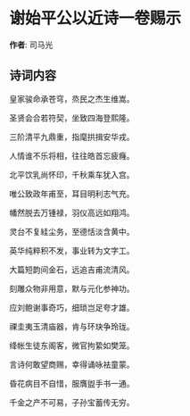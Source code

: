 # 谢始平公以近诗一卷赐示

**作者**: 司马光

## 诗词内容

皇家骏命承苍穹，烝民之杰生维嵩。

圣贤会合若符契，坐致四海登熙隆。

三阶清平九鼎重，指麾拱揖安华戎。

人情谁不乐将相，往往皓首忘疲癃。

北平饮乳尚怀印，千秋乘车犹入宫。

唯公致政年甫至，耳目明利志气充。

幡然脱去万锺禄，羽仪高远如翔鸿。

灵台不复絓尘务，至德恬淡含黄中。

英华纯粹积不发，事业转为文字工。

大篇短韵间金石，远追吉甫流清风。

刻雕众物非用意，默与元化参神功。

应刘鲍谢事奇巧，细琐岂足夸才雄。

祼圭夷玉清庙器，肯与环玦争玲珑。

绛帐生徒东阁客，微官拘絷如樊笼。

言诗何敢望商赐，幸得诵咏袪童蒙。

昏花病目不自惜，服膺盥手书一通。

千金之产不可易，子孙宝蓄传无穷。

